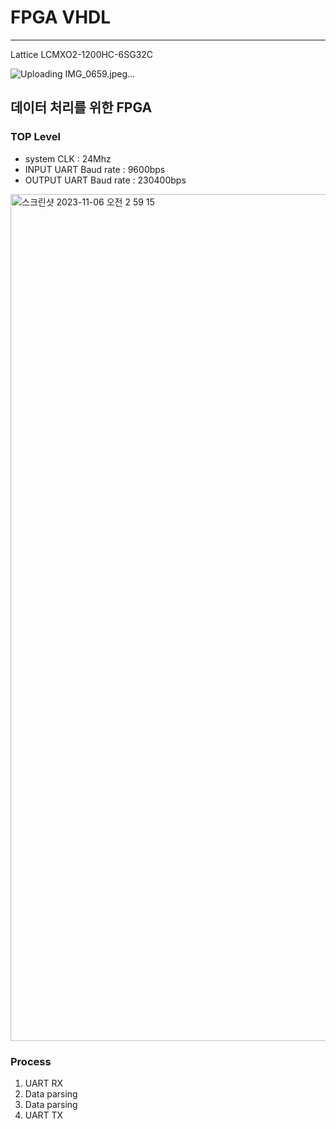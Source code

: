 # FPGA VHDL
-------

Lattice LCMXO2-1200HC-6SG32C

![Uploading IMG_0659.jpeg…]()


## 데이터 처리를 위한 FPGA


### TOP Level

* system CLK : 24Mhz
* INPUT UART Baud rate : 9600bps
* OUTPUT UART Baud rate : 230400bps


<img width="1355" alt="스크린샷 2023-11-06 오전 2 59 15" src="https://github.com/UWBV2Xsystem/2023ESWContest_free_1136/assets/109073690/fbad0089-43a0-4000-b3d7-5d208b5a4275">

### Process

1. UART RX
2. Data parsing
3. Data parsing
4. UART TX




